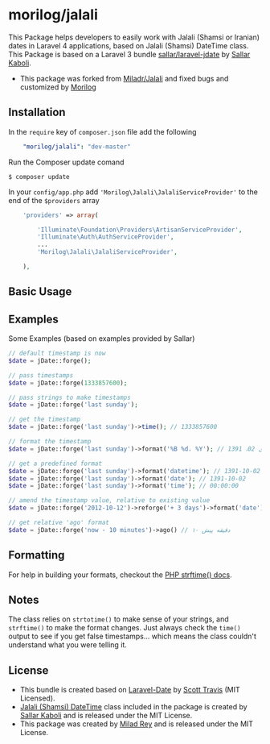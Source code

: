 morilog/jalali
======

This Package helps developers to easily work with Jalali (Shamsi or Iranian) dates in Laravel 4 applications, based on Jalali (Shamsi) DateTime class. This Package is based on a Laravel 3 bundle [sallar/laravel-jdate](https://github.com/sallar/laravel-jdate) by [Sallar Kaboli](http://sallar.me).

- This package was forked from [Miladr/Jalali](http://github.com/miladr/jalai) and fixed bugs and customized by [Morilog](http://morilog.ir) 

<a name="installation"></a>
## Installation

In the `require` key of `composer.json` file add the following

```yml
    "morilog/jalali": "dev-master"
```

Run the Composer update comand

    $ composer update

In your `config/app.php` add `'Morilog\Jalali\JalaliServiceProvider'` to the end of the `$providers` array

```php
    'providers' => array(

        'Illuminate\Foundation\Providers\ArtisanServiceProvider',
        'Illuminate\Auth\AuthServiceProvider',
        ...
        'Morilog\Jalali\JalaliServiceProvider',

    ),
```

<a name="basic-usage"></a>
## Basic Usage
## Examples ##

Some Examples (based on examples provided by Sallar)

```php
// default timestamp is now
$date = jDate::forge();

// pass timestamps
$date = jDate::forge(1333857600);

// pass strings to make timestamps
$date = jDate::forge('last sunday');

// get the timestamp
$date = jDate::forge('last sunday')->time(); // 1333857600

// format the timestamp
$date = jDate::forge('last sunday')->format('%B %d، %Y'); // دی 02، 1391

// get a predefined format
$date = jDate::forge('last sunday')->format('datetime'); // 1391-10-02 00:00:00
$date = jDate::forge('last sunday')->format('date'); // 1391-10-02
$date = jDate::forge('last sunday')->format('time'); // 00:00:00

// amend the timestamp value, relative to existing value
$date = jDate::forge('2012-10-12')->reforge('+ 3 days')->format('date'); // 1391-07-24

// get relative 'ago' format
$date = jDate::forge('now - 10 minutes')->ago() // ۱۰ دقیقه پیش
```


## Formatting ##

For help in building your formats, checkout the [PHP strftime() docs](http://php.net/manual/en/function.strftime.php).

## Notes ##

The class relies on ``strtotime()`` to make sense of your strings, and ``strftime()`` to make the format changes.  Just always check the ``time()`` output to see if you get false timestamps... which means the class couldn't understand what you were telling it.

## License ##
- This bundle is created based on [Laravel-Date](https://github.com/swt83/laravel-date) by [Scott Travis](https://github.com/swt83) (MIT Licensed).  
- [Jalali (Shamsi) DateTime](https://github.com/sallar/jDateTime) class included in the package is created by [Sallar Kaboli](http://sallar.me) and is released under the MIT License. 
- This package was created by [Milad Rey](http://milad.io) and is released under the MIT License.
